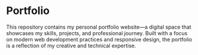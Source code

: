 # Portfolio
This repository contains my personal portfolio website—a digital space that showcases my skills, projects, and professional journey. Built with a focus on modern web development practices and responsive design, the portfolio is a reflection of my creative and technical expertise.
